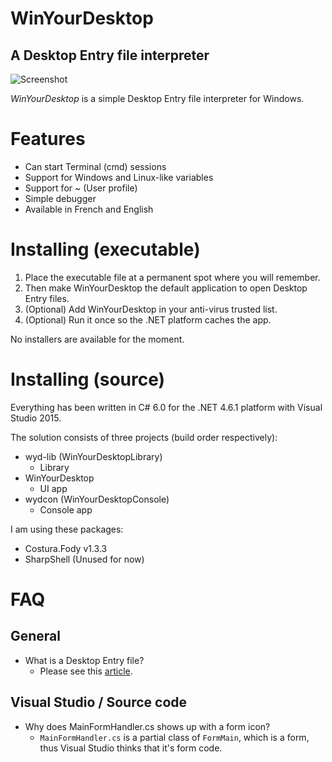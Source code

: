 # WinYourDesktop
## A Desktop Entry file interpreter

![Screenshot](http://guitarxhero.github.io/imgs/wyd2.png)

_WinYourDesktop_ is a simple Desktop Entry file interpreter for Windows.

# Features

- Can start Terminal (cmd) sessions
- Support for Windows and Linux-like variables
- Support for ~ (User profile)
- Simple debugger
- Available in French and English

# Installing (executable)

1. Place the executable file at a permanent spot where you will remember.
2. Then make WinYourDesktop the default application to open Desktop Entry files.
3. (Optional) Add WinYourDesktop in your anti-virus trusted list.
4. (Optional) Run it once so the .NET platform caches the app.

No installers are available for the moment.

# Installing (source)

Everything has been written in C# 6.0 for the .NET 4.6.1 platform with Visual Studio 2015.

The solution consists of three projects (build order respectively):

- wyd-lib (WinYourDesktopLibrary)
  - Library
- WinYourDesktop
  - UI app
- wydcon (WinYourDesktopConsole)
  - Console app

I am using these packages:
- Costura.Fody v1.3.3
- SharpShell (Unused for now)

# FAQ
## General

- What is a Desktop Entry file?
  - Please see this [article](http://www.linuxtopia.org/online_books/linux_desktop_guides/gnome_2.14_admin_guide/menustructure-desktopentry.html).
  
## Visual Studio / Source code

- Why does MainFormHandler.cs shows up with a form icon?
  - `MainFormHandler.cs` is a partial class of `FormMain`, which is a form, thus Visual Studio thinks that it's form code.